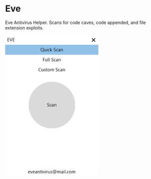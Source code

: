# Eve
Eve Antivirus Helper. Scans for code caves, code appended, and file extension exploits.

![alt text](https://github.com/BadOrGood/Eve/blob/main/capture.png)
